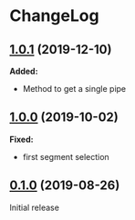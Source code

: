 # ChangeLog

## [1.0.1](https://gitlab.fokus.fraunhofer.de/viaduct/pipe-model/tags/1.0.1) (2019-12-10)

**Added:**
* Method to get a single pipe

## [1.0.0](https://gitlab.fokus.fraunhofer.de/viaduct/pipe-model/tags/1.0.0) (2019-10-02)

**Fixed:**
* first segment selection

## [0.1.0](https://gitlab.fokus.fraunhofer.de/viaduct/pipe-model/tags/0.1.0) (2019-08-26)
Initial release
